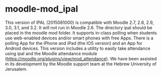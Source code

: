 moodle-mod_ipal
===============

This version of IPAL (2015081000) is compatible with Moodle 2.7, 2.8, 2.9, 3.0, 3.1, and 3.2. 
It will not run in Moodle 2.6.
The directory ipal should be placed in the moodle mod folder.
It supports in-class polling when students use web-enabled devices and/or smart phones with free Apps. 
There is a polling App for the iPhone and iPad (the IOS version) and an App for Android devices. 
This version includes a utility to easily take attendance using ipal and the Moodle attendance module (https://moodle.org/plugins/view/mod_attendance). We have been assisted in its development by the Moodle support team at the Hebrew University of Jerusalem.
